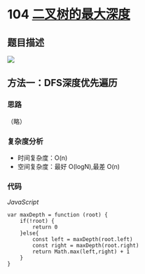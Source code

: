 # 104 [二叉树的最大深度](https://leetcode-cn.com/problems/maximum-depth-of-binary-tree/)

## 题目描述

![](https://cdn.jsdelivr.net/gh/yummy-zc/image-warehouse/images/algorithmimage-20200614120142464.png)

## 方法一：DFS深度优先遍历

### 思路

（略）

### 复杂度分析

- 时间复杂度：O(n)
- 空间复杂度：最好 O(logN),最差 O(n)

### 代码

*JavaScript*

```JS
var maxDepth = function (root) {
    if(!root) {
        return 0
    }else{
        const left = maxDepth(root.left)
        const right = maxDepth(root.right)
        return Math.max(left,right) + 1
    }
}
```
